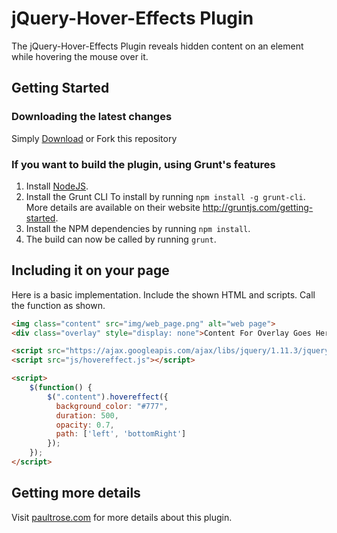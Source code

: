 # jQuery-Hover-Effects Plugin

The jQuery-Hover-Effects Plugin reveals hidden content on an element while hovering the mouse over it.

## Getting Started

### Downloading the latest changes

 Simply [Download](https://github.com/prose100/jQuery-hover-effects/zipball/master) or Fork this repository

### If you want to build the plugin, using Grunt's features
 1. Install [NodeJS](http://nodejs.org).
 2. Install the Grunt CLI To install by running `npm install -g grunt-cli`. More details are available on their website http://gruntjs.com/getting-started.
 3. Install the NPM dependencies by running `npm install`.
 4. The build can now be called by running `grunt`.

## Including it on your page

Here is a basic implementation. Include the shown HTML and scripts.  Call the function as shown.

```html
<img class="content" src="img/web_page.png" alt="web page">
<div class="overlay" style="display: none">Content For Overlay Goes Here!</div>

<script src="https://ajax.googleapis.com/ajax/libs/jquery/1.11.3/jquery.min.js"></script>
<script src="js/hovereffect.js"></script>

<script>
	$(function() {
       	$(".content").hovereffect({
          background_color: "#777",
          duration: 500,
          opacity: 0.7,
          path: ['left', 'bottomRight']
        });
    });
</script>
```

## Getting more details

Visit [paultrose.com](http://www.paultrose.com/blogDec15.html) for more details about this plugin.

